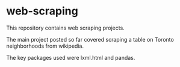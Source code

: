 # web-scraping
This repository contains web scraping projects. 

The main project posted so far covered scraping a table on Toronto neighborhoods from wikipedia.

The key packages used were lxml.html and pandas.
